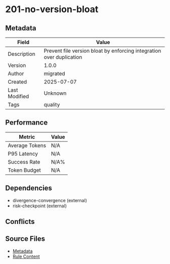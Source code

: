 # 201-no-version-bloat

## Metadata

| Field | Value |
|-------|-------|
| Description | Prevent file version bloat by enforcing integration over duplication |
| Version | 1.0.0 |
| Author | migrated |
| Created | 2025-07-07 |
| Last Modified | Unknown |
| Tags | quality |

## Performance

| Metric | Value |
|--------|-------|
| Average Tokens | N/A |
| P95 Latency | N/A |
| Success Rate | N/A% |
| Token Budget | N/A |

## Dependencies

- divergence-convergence (external)
- risk-checkpoint (external)

## Conflicts


## Source Files

- [Metadata](200-engineering/201-no-version-bloat.yaml)
- [Rule Content](200-engineering/201-no-version-bloat.mdc)
